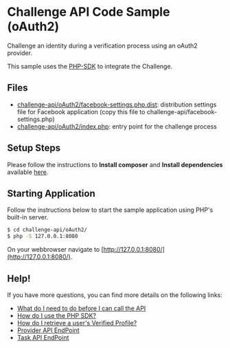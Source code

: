 # Challenge API Code Sample (oAuth2)
Challenge an identity during a verification process using an oAuth2 provider.

This sample uses the [PHP-SDK](https://github.com/veridu/veridu-php-1.0) to integrate the Challenge.

## Files
 * [challenge-api/oAuth2/facebook-settings.php.dist](facebook-settings.php.dist): distribution settings file for Facebook application (copy this file to challenge-api/facebook-settings.php)
 * [challenge-api/oAuth2/index.php](index.php): entry point for the challenge process

## Setup Steps
Please follow the instructions to **Install composer** and **Install dependencies** available [here](../README.md).

## Starting Application
Follow the instructions below to start the sample application using PHP's built-in server.
```bash
$ cd challenge-api/oAuth2/
$ php -S 127.0.0.1:8080
```

On your webbrowser navigate to [http://127.0.0.1:8080/](http://127.0.0.1:8080/).

## Help!
If you have more questions, you can find more details on the following links:
 * [What do I need to do before I can call the API](https://veridu.com/wiki/What_do_I_need_to_do_before_I_can_call_the_API)
 * [How do I use the PHP SDK?](https://veridu.com/wiki/How_do_I_use_the_PHP_SDK%3F)
 * [How do I retrieve a user's Verified Profile?](https://veridu.com/wiki/How_do_I_retrieve_a_user%27s_Verified_Profile%3F)
 * [Provider API EndPoint](https://veridu.com/wiki/Provider_Resource)
 * [Task API EndPoint](https://veridu.com/wiki/Task_Resource)
